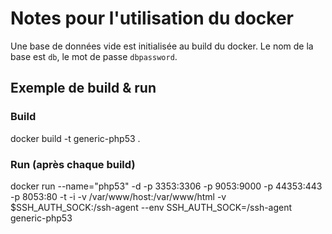 # Notes pour l'utilisation du docker

Une base de données vide est initialisée au build du docker. Le nom de la base est `db`, le mot de passe `dbpassword`.


## Exemple de build & run
### Build
docker build -t generic-php53 .

### Run (après chaque build)
docker run --name="php53" -d -p 3353:3306 -p 9053:9000 -p 44353:443 -p 8053:80 -t -i -v /var/www/host:/var/www/html -v $SSH_AUTH_SOCK:/ssh-agent --env SSH_AUTH_SOCK=/ssh-agent generic-php53
